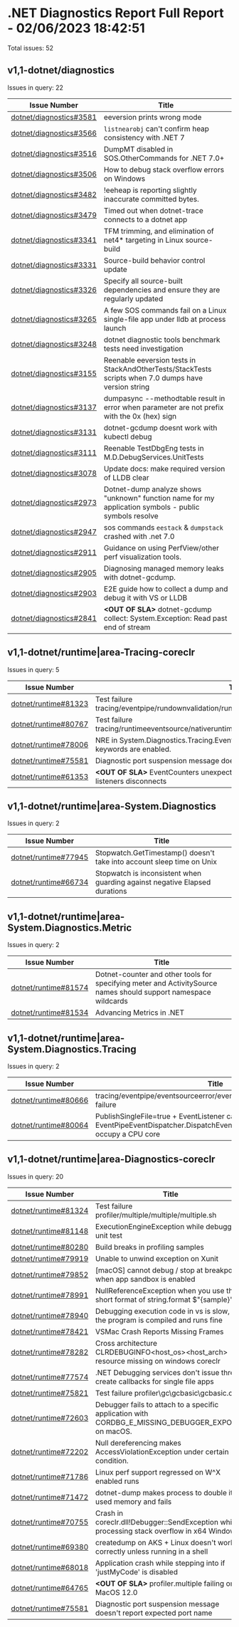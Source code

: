 # .NET Diagnostics Report Full Report - 02/06/2023 18:42:51

Total issues: 52

## v1,1-dotnet/diagnostics

Issues in query: 22

| **Issue Number** | **Title** |
| :--------------: | --------- |
| [dotnet/diagnostics#3581](https://github.com/dotnet/diagnostics/issues/3581) | eeversion prints wrong mode |
| [dotnet/diagnostics#3566](https://github.com/dotnet/diagnostics/issues/3566) | `listnearobj` can't confirm heap consistency with .NET 7 |
| [dotnet/diagnostics#3516](https://github.com/dotnet/diagnostics/issues/3516) | DumpMT disabled in SOS.OtherCommands for .NET 7.0+ |
| [dotnet/diagnostics#3506](https://github.com/dotnet/diagnostics/issues/3506) | How to debug stack overflow errors on Windows |
| [dotnet/diagnostics#3482](https://github.com/dotnet/diagnostics/issues/3482) | !eeheap is reporting slightly inaccurate committed bytes. |
| [dotnet/diagnostics#3479](https://github.com/dotnet/diagnostics/issues/3479) | Timed out when dotnet-trace connects to a dotnet app |
| [dotnet/diagnostics#3341](https://github.com/dotnet/diagnostics/issues/3341) | TFM trimming, and elimination of net4* targeting in Linux source-build |
| [dotnet/diagnostics#3331](https://github.com/dotnet/diagnostics/issues/3331) | Source-build behavior control update |
| [dotnet/diagnostics#3326](https://github.com/dotnet/diagnostics/issues/3326) | Specify all source-built dependencies and ensure they are regularly updated |
| [dotnet/diagnostics#3265](https://github.com/dotnet/diagnostics/issues/3265) | A few SOS commands fail on a Linux single-file app under lldb at process launch |
| [dotnet/diagnostics#3248](https://github.com/dotnet/diagnostics/issues/3248) | dotnet diagnostic tools benchmark tests need investigation |
| [dotnet/diagnostics#3155](https://github.com/dotnet/diagnostics/issues/3155) | Reenable eeversion tests in StackAndOtherTests/StackTests scripts when 7.0 dumps have version string |
| [dotnet/diagnostics#3137](https://github.com/dotnet/diagnostics/issues/3137) | dumpasync --methodtable result in error when parameter are not prefix with the 0x (hex) sign  |
| [dotnet/diagnostics#3131](https://github.com/dotnet/diagnostics/issues/3131) | dotnet-gcdump doesnt work with kubectl debug |
| [dotnet/diagnostics#3111](https://github.com/dotnet/diagnostics/issues/3111) | Reenable TestDbgEng tests in M.D.DebugServices.UnitTests |
| [dotnet/diagnostics#3078](https://github.com/dotnet/diagnostics/issues/3078) | Update docs: make required version of LLDB clear |
| [dotnet/diagnostics#2973](https://github.com/dotnet/diagnostics/issues/2973) | Dotnet-dump analyze shows "unknown" function name for my application symbols - public symbols resolve  |
| [dotnet/diagnostics#2947](https://github.com/dotnet/diagnostics/issues/2947) | sos commands `eestack` & `dumpstack` crashed with .net 7.0 |
| [dotnet/diagnostics#2911](https://github.com/dotnet/diagnostics/issues/2911) | Guidance on using PerfView/other perf visualization tools. |
| [dotnet/diagnostics#2905](https://github.com/dotnet/diagnostics/issues/2905) | Diagnosing managed memory leaks with dotnet-gcdump. |
| [dotnet/diagnostics#2903](https://github.com/dotnet/diagnostics/issues/2903) | E2E guide how to collect a dump and debug it with VS or LLDB |
| [dotnet/diagnostics#2841](https://github.com/dotnet/diagnostics/issues/2841) | **\<OUT OF SLA\>** dotnet-gcdump collect: System.Exception: Read past end of stream |

## v1,1-dotnet/runtime|area-Tracing-coreclr

Issues in query: 5

| **Issue Number** | **Title** |
| :--------------: | --------- |
| [dotnet/runtime#81323](https://github.com/dotnet/runtime/issues/81323) | Test failure tracing/eventpipe/rundownvalidation/rundownvalidation/rundownvalidation.sh |
| [dotnet/runtime#80767](https://github.com/dotnet/runtime/issues/80767) | Test failure tracing/runtimeeventsource/nativeruntimeeventsource/nativeruntimeeventsource.sh |
| [dotnet/runtime#78006](https://github.com/dotnet/runtime/issues/78006) | NRE in System.Diagnostics.Tracing.EventPipePayloadDecoder if Threading event keywords are enabled. |
| [dotnet/runtime#75581](https://github.com/dotnet/runtime/issues/75581) | Diagnostic port suspension message doesn't report expected port name |
| [dotnet/runtime#61353](https://github.com/dotnet/runtime/issues/61353) | **\<OUT OF SLA\>** EventCounters unexpectedly stop reporting data when first of two listeners disconnects |

## v1,1-dotnet/runtime|area-System.Diagnostics

Issues in query: 2

| **Issue Number** | **Title** |
| :--------------: | --------- |
| [dotnet/runtime#77945](https://github.com/dotnet/runtime/issues/77945) | Stopwatch.GetTimestamp() doesn't take into account sleep time on Unix |
| [dotnet/runtime#66734](https://github.com/dotnet/runtime/issues/66734) | Stopwatch is inconsistent when guarding against negative Elapsed durations |

## v1,1-dotnet/runtime|area-System.Diagnostics.Metric

Issues in query: 2

| **Issue Number** | **Title** |
| :--------------: | --------- |
| [dotnet/runtime#81574](https://github.com/dotnet/runtime/issues/81574) | Dotnet-counter and other tools for specifying meter and ActivitySource names should support namespace wildcards  |
| [dotnet/runtime#81534](https://github.com/dotnet/runtime/issues/81534) | Advancing Metrics in .NET |

## v1,1-dotnet/runtime|area-System.Diagnostics.Tracing

Issues in query: 2

| **Issue Number** | **Title** |
| :--------------: | --------- |
| [dotnet/runtime#80666](https://github.com/dotnet/runtime/issues/80666) | tracing/eventpipe/eventsourceerror/eventsourceerror/eventsourceerror failure |
| [dotnet/runtime#80064](https://github.com/dotnet/runtime/issues/80064) | PublishSingleFile=true + EventListener causes EventPipeEventDispatcher.DispatchEventsToEventListeners() to fully occupy a CPU core |

## v1,1-dotnet/runtime|area-Diagnostics-coreclr

Issues in query: 20

| **Issue Number** | **Title** |
| :--------------: | --------- |
| [dotnet/runtime#81324](https://github.com/dotnet/runtime/issues/81324) | Test failure profiler/multiple/multiple/multiple.sh |
| [dotnet/runtime#81148](https://github.com/dotnet/runtime/issues/81148) | ExecutionEngineException while debugging unit test |
| [dotnet/runtime#80280](https://github.com/dotnet/runtime/issues/80280) | Build breaks in profiling samples |
| [dotnet/runtime#79919](https://github.com/dotnet/runtime/issues/79919) | Unable to unwind exception on Xunit |
| [dotnet/runtime#79852](https://github.com/dotnet/runtime/issues/79852) | [macOS] cannot debug / stop at breakpoints when app sandbox is enabled |
| [dotnet/runtime#78991](https://github.com/dotnet/runtime/issues/78991) | NullReferenceException when you use the short format of string.format $"{sample}" |
| [dotnet/runtime#78940](https://github.com/dotnet/runtime/issues/78940) | Debugging execution code in vs is slow, but the program is compiled and runs fine |
| [dotnet/runtime#78421](https://github.com/dotnet/runtime/issues/78421) | VSMac Crash Reports Missing Frames |
| [dotnet/runtime#78282](https://github.com/dotnet/runtime/issues/78282) | Cross architecture CLRDEBUGINFO<host_os><host_arch> resource missing on windows coreclr |
| [dotnet/runtime#77574](https://github.com/dotnet/runtime/issues/77574) | .NET Debugging services don't issue thread create callbacks for single file apps |
| [dotnet/runtime#75821](https://github.com/dotnet/runtime/issues/75821) | Test failure profiler\\gc\\gcbasic\\gcbasic.cmd |
| [dotnet/runtime#72603](https://github.com/dotnet/runtime/issues/72603) | Debugger fails to attach to a specific application with CORDBG_E_MISSING_DEBUGGER_EXPORTS on macOS. |
| [dotnet/runtime#72202](https://github.com/dotnet/runtime/issues/72202) | Null dereferencing makes AccessViolationException under certain condition. |
| [dotnet/runtime#71786](https://github.com/dotnet/runtime/issues/71786) | Linux perf support regressed on W^X enabled runs |
| [dotnet/runtime#71472](https://github.com/dotnet/runtime/issues/71472) | dotnet-dump makes process to double its used memory and fails |
| [dotnet/runtime#70755](https://github.com/dotnet/runtime/issues/70755) | Crash in coreclr.dll!Debugger::SendException while processing stack overflow in x64 Windows |
| [dotnet/runtime#69380](https://github.com/dotnet/runtime/issues/69380) | createdump on AKS + Linux doesn't work correctly unless running in a shell |
| [dotnet/runtime#68018](https://github.com/dotnet/runtime/issues/68018) | Application crash while stepping into if 'justMyCode' is disabled |
| [dotnet/runtime#64765](https://github.com/dotnet/runtime/issues/64765) | **\<OUT OF SLA\>** profiler.multiple failing on MacOS 12.0 |
| [dotnet/runtime#75581](https://github.com/dotnet/runtime/issues/75581) | Diagnostic port suspension message doesn't report expected port name |


